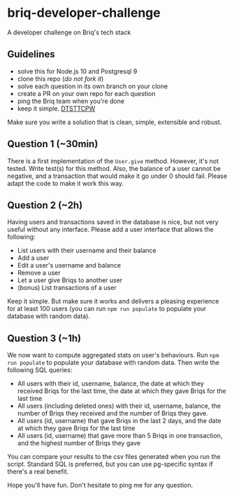 # briq-developer-challenge

A developer challenge on Briq's tech stack

## Guidelines

- solve this for Node.js 10 and Postgresql 9
- clone this repo (*do not fork it*)
- solve each question in its own branch on your clone
- create a PR on your own repo for each question
- ping the Briq team when you're done
- keep it simple. [DTSTTCPW](http://lmgtfy.com/?q=dtsttcpw)

Make sure you write a solution that is clean, simple, extensible and robust.

## Question 1 (~30min)

There is a first implementation of the `User.give` method. However, it's not tested.
Write test(s) for this method. 
Also, the balance of a user cannot be negative, and a transaction that would make it go under 0 should fail. 
Please adapt the code to make it work this way.

## Question 2 (~2h)

Having users and transactions saved in the database is nice, but not very useful without any interface.
Please add a user interface that allows the following:

- List users with their username and their balance
- Add a user
- Edit a user's username and balance
- Remove a user
- Let a user give Briqs to another user
- (bonus) List transactions of a user

Keep it simple.
But make sure it works and delivers a pleasing experience for at least 100 users (you can run `npm run populate` to populate your database with random data).

## Question 3 (~1h)

We now want to compute aggregated stats on user's behaviours. 
Run `npm run populate` to populate your database with random data.
Then write the following SQL queries:

- All users with their id, username, balance, the date at which they received Briqs for the last time, the date at which they gave Briqs for the last time
- All users (including deleted ones) with their id, username, balance, the number of Briqs they received and the number of Briqs they gave.
- All users (id, username) that gave Briqs in the last 2 days, and the date at which they gave Briqs for the last time
- All users (id, username) that gave more than 5 Briqs in one transaction, and the highest number of Briqs they gave

You can compare your results to the csv files generated when you run the script. Standard SQL is preferred, but you can use pg-specific syntax if there's a real benefit.

Hope you'll have fun. Don't hesitate to ping me for any question.
